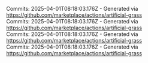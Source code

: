 Commits: 2025-04-01T08:18:03.176Z - Generated via https://github.com/marketplace/actions/artificial-grass
<br>
Commits: 2025-04-01T08:18:03.176Z - Generated via https://github.com/marketplace/actions/artificial-grass
<br>
Commits: 2025-04-01T08:18:03.176Z - Generated via https://github.com/marketplace/actions/artificial-grass
<br>
Commits: 2025-04-01T08:18:03.176Z - Generated via https://github.com/marketplace/actions/artificial-grass
<br>
